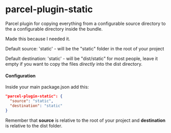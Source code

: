 # parcel-plugin-static

Parcel plugin for copying everything from a configurable source directory to the a configurable directory inside the bundle.

Made this because I needed it.

Default source: 'static' - will be the "static" folder in the root of your project

Default destination: 'static' - will be "dist/static" for most people, leave it empty if you want to copy the files _directly_ into the dist directory.

#### Configuration

Inside your main package.json add this:

```json
"parcel-plugin-static": {
  "source": "static",
  "destination": "static"
}
```

Remember that **source** is relative to the root of your project and **destination** is relative to the dist folder.
